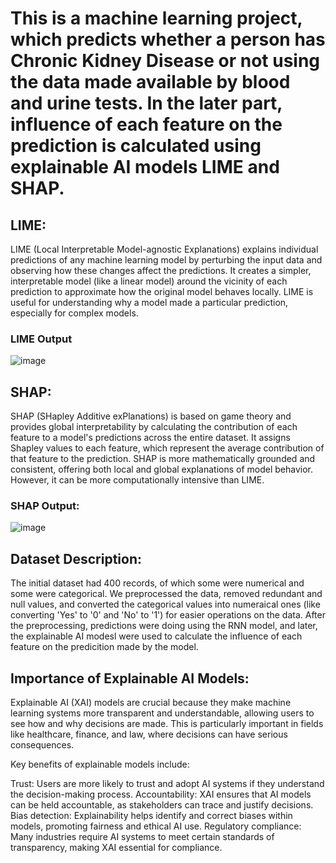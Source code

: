 # This is a machine learning project, which predicts whether a person has Chronic Kidney Disease or not using the data made available by blood and urine tests. In the later part, influence of each feature on the prediction is calculated using explainable AI models LIME and SHAP.

## LIME:
LIME (Local Interpretable Model-agnostic Explanations) explains individual predictions of any machine learning model by perturbing the input data and observing how these changes affect the predictions. It creates a simpler, interpretable model (like a linear model) around the vicinity of each prediction to approximate how the original model behaves locally. LIME is useful for understanding why a model made a particular prediction, especially for complex models.
### LIME Output
![image](https://github.com/user-attachments/assets/2849a6d3-8192-4360-bd9f-249ec801e23b)


## SHAP:
SHAP (SHapley Additive exPlanations) is based on game theory and provides global interpretability by calculating the contribution of each feature to a model's predictions across the entire dataset. It assigns Shapley values to each feature, which represent the average contribution of that feature to the prediction. SHAP is more mathematically grounded and consistent, offering both local and global explanations of model behavior. However, it can be more computationally intensive than LIME.
### SHAP Output:
![image](https://github.com/user-attachments/assets/af63558d-1526-48ac-9c4b-906e6baa58d0)


## Dataset Description:
The initial dataset had 400 records, of which some were numerical and some were categorical. We preprocessed the data, removed redundant and null values, and converted the categorical values into numeraical ones (like converting 'Yes' to '0' and 'No' to '1') for easier operations on the data. After the preprocessing, predictions were doing using the RNN model, and later, the explainable AI modesl were used to calculate the influence of each feature on the predicition made by the model.

## Importance of Explainable AI Models:
Explainable AI (XAI) models are crucial because they make machine learning systems more transparent and understandable, allowing users to see how and why decisions are made. This is particularly important in fields like healthcare, finance, and law, where decisions can have serious consequences.

Key benefits of explainable models include:

Trust: Users are more likely to trust and adopt AI systems if they understand the decision-making process.
Accountability: XAI ensures that AI models can be held accountable, as stakeholders can trace and justify decisions.
Bias detection: Explainability helps identify and correct biases within models, promoting fairness and ethical AI use.
Regulatory compliance: Many industries require AI systems to meet certain standards of transparency, making XAI essential for compliance.
